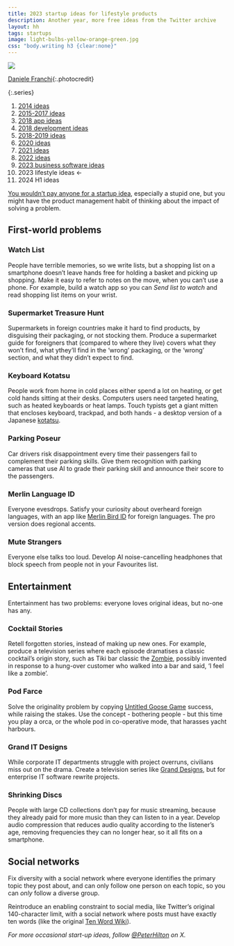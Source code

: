 ```yaml
---
title: 2023 startup ideas for lifestyle products
description: Another year, more free ideas from the Twitter archive
layout: hh
tags: startups
image: light-bulbs-yellow-orange-green.jpg
css: "body.writing h3 {clear:none}"
---
```


![](light-bulbs-yellow-orange-green.jpg)

[Daniele Franchi](https://unsplash.com/photos/GbAEJUJKJ88){:.photocredit}

{:.series}
1. [2014 ideas](startup-ideas-are-cheap)
2. [2015-2017 ideas](startup-ideas-misc)
3. [2018 app ideas](startup-ideas-apps)
4. [2018 development ideas](startup-ideas-development)
5. [2018-2019 ideas](startup-ideas-2018-2019)
6. [2020 ideas](startup-ideas-2020)
7. [2021 ideas](startup-ideas-2021)
8. [2022 ideas](startup-ideas-2022)
9. [2023 business software ideas](startup-ideas-2023-business)
10. 2023 lifestyle ideas ←
11. 2024 H1 ideas

[You wouldn’t pay anyone for a startup idea](startup-ideas-are-cheap), especially a stupid one,
but you might have the product management habit of thinking about the impact of solving a problem.

## First-world problems

### Watch List

People have terrible memories, so we write lists, 
but a shopping list on a smartphone doesn’t leave hands free for holding a basket and picking up shopping.
Make it easy to refer to notes on the move, when you can’t use a phone.
For example, build a watch app so you can _Send list to watch_ and read shopping list items on your wrist.

### Supermarket Treasure Hunt

Supermarkets in foreign countries make it hard to find products, by disguising their packaging, or not stocking them.
Produce a supermarket guide for foreigners that (compared to where they live) covers what they won’t find, what ythey’ll find in the ‘wrong’ packaging, or the ‘wrong’ section, and what they didn’t expect to find.

### Keyboard Kotatsu

People work from home in cold places either spend a lot on heating, or get cold hands sitting at their desks.
Computers users need targeted heating, such as heated keyboards or heat lamps.
Touch typists get a giant mitten that encloses keyboard, trackpad, and both hands -
a desktop version of a Japanese [kotatsu](https://en.wikipedia.org/wiki/Kotatsu).

### Parking Poseur

Car drivers risk disappointment every time their passengers fail to complement their parking skills.
Give them recognition with parking cameras that use AI to grade their parking skill and announce their score to the passengers.

### Merlin Language ID

Everyone evesdrops.
Satisfy your curiosity about overheard foreign languages, with an app like
[Merlin Bird ID](https://merlin.allaboutbirds.org) for foreign languages.
The pro version does regional accents.

### Mute Strangers

Everyone else talks too loud.
Develop AI noise-cancelling headphones that block speech from people not in your Favourites list.

## Entertainment

Entertainment has two problems: everyone loves original ideas, but no-one has any.

### Cocktail Stories

Retell forgotten stories, instead of making up new ones.
For example, produce a television series where each episode dramatises a classic cocktail’s origin story,
such as Tiki bar classic the [Zombie](https://en.wikipedia.org/wiki/Zombie_(cocktail)),
possibly invented in response to a hung-over customer who walked into a bar and said, ‘I feel like a zombie’.

### Pod Farce

Solve the originality problem by copying
[Untitled Goose Game](https://en.wikipedia.org/wiki/Untitled_Goose_Game) success,
while raising the stakes.
Use the concept - bothering people - but this time you play a orca, or the whole pod in co-operative mode, that harasses yacht harbours.

### Grand IT Designs

While corporate IT departments struggle with project overruns,
civilians miss out on the drama.
Create a television series like [Grand Designs](https://en.wikipedia.org/wiki/Grand_Designs), 
but for enterprise IT software rewrite projects.

### Shrinking Discs

People with large CD collections don’t pay for music streaming,
because they already paid for more music than they can listen to in a year.
Develop audio compression that reduces audio quality according to the listener’s age, removing frequencies they can no longer hear, so it all fits on a smartphone.

## Social networks

Fix diversity with a social network where everyone identifies the primary topic they post about, 
and can only follow one person on each topic, so you can *only* follow a diverse group.

Reintroduce an enabling constraint to social media, like Twitter’s original 140-character limit,
with a social network where posts must have exactly ten words
(like the original [Ten Word Wiki](https://www.neatorama.com/2010/01/29/ten-word-wiki/)).


_For more occasional start-up ideas, follow [@PeterHilton](https://x.com/peterhilton) on X._
